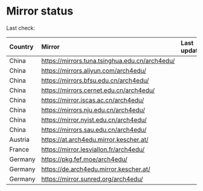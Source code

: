 <script src="./time.js"></script>
# Mirror status
Last check: <script type="text/javascript">localize(1713069800.4030116);</script>

|Country|Mirror|Last update|
|:------|:-----|:----------|
|China|https://mirrors.tuna.tsinghua.edu.cn/arch4edu/|<script type="text/javascript">localize(1713032881);</script>|
|China|https://mirrors.aliyun.com/arch4edu/|<script type="text/javascript">localize(1713032881);</script>|
|China|https://mirrors.bfsu.edu.cn/arch4edu/|<script type="text/javascript">localize(1713032881);</script>|
|China|https://mirrors.cernet.edu.cn/arch4edu/|<script type="text/javascript">localize(1713032881);</script>|
|China|https://mirror.iscas.ac.cn/arch4edu/|<script type="text/javascript">localize(1713032881);</script>|
|China|https://mirrors.nju.edu.cn/arch4edu/|<script type="text/javascript">localize(1713032881);</script>|
|China|https://mirror.nyist.edu.cn/arch4edu/|<script type="text/javascript">localize(1713032881);</script>|
|China|https://mirrors.sau.edu.cn/arch4edu/|<script type="text/javascript">localize(1713032881);</script>|
|Austria|https://at.arch4edu.mirror.kescher.at/|<script type="text/javascript">localize(1713032881);</script>|
|France|https://mirror.lesviallon.fr/arch4edu/|<script type="text/javascript">localize(1713032881);</script>|
|Germany|https://pkg.fef.moe/arch4edu/|<script type="text/javascript">localize(1713032881);</script>|
|Germany|https://de.arch4edu.mirror.kescher.at/|<script type="text/javascript">localize(1713032881);</script>|
|Germany|https://mirror.sunred.org/arch4edu/|<script type="text/javascript">localize(1713032881);</script>|

<script src="./tablefilter/tablefilter.js"></script>
<script src="./table.js"></script>